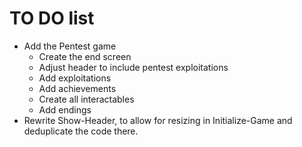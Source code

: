 # TO DO list

- Add the Pentest game
  - Create the end screen
  - Adjust header to include pentest exploitations
  - Add exploitations
  - Add achievements
  - Create all interactables
  - Add endings
- Rewrite Show-Header, to allow for resizing in Initialize-Game and deduplicate the code there.

